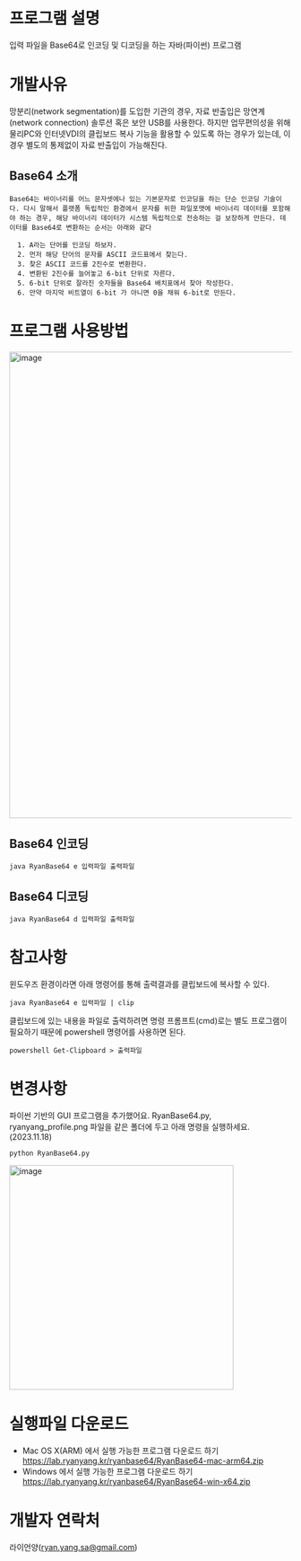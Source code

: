 # 프로그램 설명

입력 파일을 Base64로 인코딩 및 디코딩을 하는 자바(파이썬) 프로그램

# 개발사유

망분리(network segmentation)를 도입한 기관의 경우, 자료 반출입은 망연계(network connection) 솔루션 혹은 보안 USB를 사용한다. 하지만 업무편의성을 위해 물리PC와 인터넷VDI의 클립보드 복사 기능을 활용할 수 있도록 하는 경우가 있는데, 이 경우 별도의 통제없이 자료 반출입이 가능해진다.

## Base64 소개

    Base64는 바이너리를 어느 문자셋에나 있는 기본문자로 인코딩을 하는 단순 인코딩 기술이다. 다시 말해서 플랫폼 독립적인 환경에서 문자를 위한 파일포맷에 바이너리 데이터를 포함해야 하는 경우, 해당 바이너리 데이터가 시스템 독립적으로 전송하는 걸 보장하게 만든다. 데이터를 Base64로 변환하는 순서는 아래와 같다

      1. A라는 단어를 인코딩 하보자.
      2. 먼저 해당 단어의 문자를 ASCII 코드표에서 찾는다.
      3. 찾은 ASCII 코드를 2진수로 변환한다.
      4. 변환된 2진수를 늘어놓고 6-bit 단위로 자른다.
      5. 6-bit 단위로 잘라진 숫자들을 Base64 배치표에서 찾아 작성한다.
      6. 만약 마지막 비트열이 6-bit 가 아니면 0을 채워 6-bit로 만든다.

# 프로그램 사용방법

<img width="831" alt="image" src="https://user-images.githubusercontent.com/36325375/211181346-248b5049-fcbb-4906-b73f-f747e5195141.png">

## Base64 인코딩 
    java RyanBase64 e 입력파일 출력파일
    
## Base64 디코딩
    java RyanBase64 d 입력파일 출력파일

# 참고사항

윈도우즈 환경이라면 아래 명령어를 통해 출력결과를 클립보드에 복사할 수 있다.

    java RyanBase64 e 입력파일 | clip

클립보드에 있는 내용을 파일로 출력하려면 명령 프롬프트(cmd)로는 별도 프로그램이 필요하기 때문에 powershell 명령어를 사용하면 된다.

    powershell Get-Clipboard > 출력파일 

# 변경사항

파이썬 기반의 GUI 프로그램을 추가했어요. RyanBase64.py, ryanyang_profile.png 파일을 같은 폴더에 두고 아래 명령을 실행하세요. (2023.11.18)

    python RyanBase64.py

<img width="400" alt="image" src="https://github.com/ryanyangsa/RyanBase64/assets/36325375/9830d458-bc1e-4848-a2df-f27671efb009">

# 실행파일 다운로드

- Mac OS X(ARM) 에서 실행 가능한 프로그램 다운로드 하기 https://lab.ryanyang.kr/ryanbase64/RyanBase64-mac-arm64.zip
- Windows 에서 실행 가능한 프로그램 다운로드 하기 https://lab.ryanyang.kr/ryanbase64/RyanBase64-win-x64.zip

# 개발자 연락처

라이언양(ryan.yang.sa@gmail.com)
